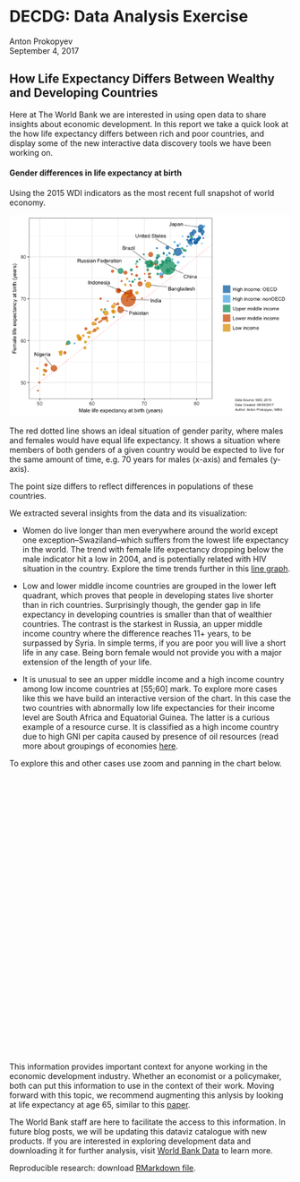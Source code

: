 # DECDG: Data Analysis Exercise
Anton Prokopyev  
September 4, 2017  
## How Life Expectancy Differs Between Wealthy and Developing Countries

Here at The World Bank we are interested in using open data to share insights about economic development. In this report we take a quick look at the how life expectancy differs between rich and poor countries, and display some of the new interactive data discovery tools we have been working on.











#### Gender differences in life expectancy at birth
Using the 2015 WDI indicators as the most recent full snapshot of world economy.


![](decdg_data_analysis_v1_files/figure-html/unnamed-chunk-6-1.png)<!-- -->

The red dotted line shows an ideal situation of gender parity, where males and females would have equal life expectancy. It shows a situation where members of both genders of a given country would be expected to live for the same amount of time, e.g. 70 years for males (x-axis) and females (y-axis).

The point size differs to reflect differences in populations of these countries. 

We extracted several insights from the data and its visualization:

- Women do live longer than men everywhere around the world except one exception–Swaziland–which suffers from the lowest life expectancy in the world. The trend with female life expectancy dropping below the male indicator hit a low in 2004, and is potentially related with HIV situation in the country. Explore the time trends further in this [line graph](https://data.worldbank.org/indicator/SP.DYN.LE00.FE.IN?locations=SZ). 

- Low and lower middle income countries are grouped in the lower left quadrant, which proves that people in developing states live shorter than in rich countries. Surprisingly though, the gender gap in life expectancy in developing countries is smaller than that of wealthier countries. The contrast is the starkest in Russia, an upper middle income country where the difference reaches 11+ years, to be surpassed by Syria. In simple terms, if you are poor you will live a short life in any case. Being born female would not provide you with a major extension of the length of your life.

- It is unusual to see an upper middle income and a high income country among low income countries at [55;60] mark. To explore more cases like this we have build an interactive version of the chart. In this case the two countries with abnormally low life expectancies for their income level are South Africa and Equatorial Guinea. The latter is a curious example of a resource curse. It is classified as a high income country due to high GNI per capita caused by presence of oil resources (read more about groupings of economies [here](https://datahelpdesk.worldbank.org/knowledgebase/articles/378831-why-use-gni-per-capita-to-classify-economies-into). 

To explore this and other cases use zoom and panning in the chart below.

<!--html_preserve--><div id="1699b23c01ec5" style="width:672px;height:480px;" class="plotly html-widget"></div>
<script type="application/json" data-for="1699b23c01ec5">{"x":{"data":[{"x":[79.6,80.5,78.8,80.243,81.1,76.4,78.7,79.1,72.4,80.6,78.8,79.5,79.8,79.1,72.4,79.6,80.1,81.3,81.1,80.79,78.99,79.4,80,80.1,79.73,74.4,78.4,80.6,78.2,73.7,76.4],"y":[84.2,84.5,83.9,84.127,85.4,82.7,83.6,83.2,82.1,86.3,84.1,86,83.5,84.2,79.7,83.5,84.1,84.5,86,87.05,85.48,85.2,83.5,84.2,83.27,82.2,84.8,84.6,84.1,80.9,81.2],"text":["Males: 79.600<br />Females: 84.200<br />Population:    8633169<br />Group: High income: OECD<br />Country: Austria","Males: 80.500<br />Females: 84.500<br />Population:   23789338<br />Group: High income: OECD<br />Country: Australia","Males: 78.800<br />Females: 83.900<br />Population:   11274196<br />Group: High income: OECD<br />Country: Belgium","Males: 80.243<br />Females: 84.127<br />Population:   35848610<br />Group: High income: OECD<br />Country: Canada","Males: 81.100<br />Females: 85.400<br />Population:    8282396<br />Group: High income: OECD<br />Country: Switzerland","Males: 76.400<br />Females: 82.700<br />Population:   10546059<br />Group: High income: OECD<br />Country: Czech Republic","Males: 78.700<br />Females: 83.600<br />Population:   81686611<br />Group: High income: OECD<br />Country: Germany","Males: 79.100<br />Females: 83.200<br />Population:    5683483<br />Group: High income: OECD<br />Country: Denmark","Males: 72.400<br />Females: 82.100<br />Population:    1315407<br />Group: High income: OECD<br />Country: Estonia","Males: 80.600<br />Females: 86.300<br />Population:   46447697<br />Group: High income: OECD<br />Country: Spain","Males: 78.800<br />Females: 84.100<br />Population:    5479531<br />Group: High income: OECD<br />Country: Finland","Males: 79.500<br />Females: 86.000<br />Population:   66624068<br />Group: High income: OECD<br />Country: France","Males: 79.800<br />Females: 83.500<br />Population:   65128861<br />Group: High income: OECD<br />Country: United Kingdom","Males: 79.100<br />Females: 84.200<br />Population:   10820883<br />Group: High income: OECD<br />Country: Greece","Males: 72.400<br />Females: 79.700<br />Population:    9843028<br />Group: High income: OECD<br />Country: Hungary","Males: 79.600<br />Females: 83.500<br />Population:    4676835<br />Group: High income: OECD<br />Country: Ireland","Males: 80.100<br />Females: 84.100<br />Population:    8380100<br />Group: High income: OECD<br />Country: Israel","Males: 81.300<br />Females: 84.500<br />Population:     330815<br />Group: High income: OECD<br />Country: Iceland","Males: 81.100<br />Females: 86.000<br />Population:   60730582<br />Group: High income: OECD<br />Country: Italy","Males: 80.790<br />Females: 87.050<br />Population:  127141000<br />Group: High income: OECD<br />Country: Japan","Males: 78.990<br />Females: 85.480<br />Population:   51014947<br />Group: High income: OECD<br />Country: Korea, Rep.","Males: 79.400<br />Females: 85.200<br />Population:     569604<br />Group: High income: OECD<br />Country: Luxembourg","Males: 80.000<br />Females: 83.500<br />Population:   16939923<br />Group: High income: OECD<br />Country: Netherlands","Males: 80.100<br />Females: 84.200<br />Population:    5188607<br />Group: High income: OECD<br />Country: Norway","Males: 79.730<br />Females: 83.270<br />Population:    4595700<br />Group: High income: OECD<br />Country: New Zealand","Males: 74.400<br />Females: 82.200<br />Population:   37986412<br />Group: High income: OECD<br />Country: Poland","Males: 78.400<br />Females: 84.800<br />Population:   10358076<br />Group: High income: OECD<br />Country: Portugal","Males: 80.600<br />Females: 84.600<br />Population:    9799186<br />Group: High income: OECD<br />Country: Sweden","Males: 78.200<br />Females: 84.100<br />Population:    2063531<br />Group: High income: OECD<br />Country: Slovenia","Males: 73.700<br />Females: 80.900<br />Population:    5423801<br />Group: High income: OECD<br />Country: Slovak Republic","Males: 76.400<br />Females: 81.200<br />Population:  320896618<br />Group: High income: OECD<br />Country: United States"],"type":"scatter","mode":"markers","marker":{"autocolorscale":false,"color":"rgba(0,114,178,1)","opacity":0.75,"size":[4.46220117389151,6.79046687578861,4.96609574256067,8.12233844762367,4.38973504440024,4.833695496179,11.7821009819212,3.79601508660082,2.30366663407734,9.11560383071683,3.74409847749203,10.7316409216585,10.6211453888353,4.88419076961045,4.70143509586767,3.52966131416159,4.41007196831344,1.60073522697792,10.2885412041512,14.4660873901063,9.50816609024846,1.8244256027999,5.87633754446828,3.66833070798385,3.50698787365663,8.33343472640338,4.79877507709696,4.69303255793406,2.65436518779011,3.72974387379815,22.4275353824628],"symbol":"circle","line":{"width":1.88976377952756,"color":"rgba(0,114,178,1)"}},"hoveron":"points","name":"High income: OECD","legendgroup":"High income: OECD","showlegend":true,"xaxis":"x","yaxis":"y","hoverinfo":"text","frame":null},{"x":[76.471,73.197,73.316,75.903,77.3,77.234,72.45,78.171,56.64,76.859,81.4,74.3,78.899,73.554,81,76.3,78.689,79.8,74.7,75.332,74.549,75.785,77.526,73.167,80.4,67.126,76.8],"y":[78.665,78.069,78.118,77.781,84.91,80.938,78.491,82.55,59.353,82.025,87.3,80.4,82.697,75.899,83.2,82.8,82.947,84.2,81,79.416,79.066,83.549,80.061,75.886,84.9,74.161,83.1],"text":["Males: 76.471<br />Females: 78.665<br />Population:    9154302<br />Group: High income: nonOECD<br />Country: United Arab Emirates","Males: 73.197<br />Females: 78.069<br />Population:     104341<br />Group: High income: nonOECD<br />Country: Aruba","Males: 73.316<br />Females: 78.118<br />Population:     284217<br />Group: High income: nonOECD<br />Country: Barbados","Males: 75.903<br />Females: 77.781<br />Population:    1371855<br />Group: High income: nonOECD<br />Country: Bahrain","Males: 77.300<br />Females: 84.910<br />Population:      65235<br />Group: High income: nonOECD<br />Country: Bermuda","Males: 77.234<br />Females: 80.938<br />Population:     417542<br />Group: High income: nonOECD<br />Country: Brunei Darussalam","Males: 72.450<br />Females: 78.491<br />Population:     386838<br />Group: High income: nonOECD<br />Country: Bahamas, The","Males: 78.171<br />Females: 82.550<br />Population:    1160985<br />Group: High income: nonOECD<br />Country: Cyprus","Males: 56.640<br />Females: 59.353<br />Population:    1175389<br />Group: High income: nonOECD<br />Country: Equatorial Guinea","Males: 76.859<br />Females: 82.025<br />Population:     161797<br />Group: High income: nonOECD<br />Country: Guam","Males: 81.400<br />Females: 87.300<br />Population:    7305700<br />Group: High income: nonOECD<br />Country: Hong Kong SAR, China","Males: 74.300<br />Females: 80.400<br />Population:    4203604<br />Group: High income: nonOECD<br />Country: Croatia","Males: 78.899<br />Females: 82.697<br />Population:     163758<br />Group: High income: nonOECD<br />Country: Channel Islands","Males: 73.554<br />Females: 75.899<br />Population:    3935794<br />Group: High income: nonOECD<br />Country: Kuwait","Males: 81.000<br />Females: 83.200<br />Population:      37403<br />Group: High income: nonOECD<br />Country: Liechtenstein","Males: 76.300<br />Females: 82.800<br />Population:      31754<br />Group: High income: nonOECD<br />Country: St. Martin (French part)","Males: 78.689<br />Females: 82.947<br />Population:     600942<br />Group: High income: nonOECD<br />Country: Macao SAR, China","Males: 79.800<br />Females: 84.200<br />Population:     431874<br />Group: High income: nonOECD<br />Country: Malta","Males: 74.700<br />Females: 81.000<br />Population:     273000<br />Group: High income: nonOECD<br />Country: New Caledonia","Males: 75.332<br />Females: 79.416<br />Population:    4199810<br />Group: High income: nonOECD<br />Country: Oman","Males: 74.549<br />Females: 79.066<br />Population:     277690<br />Group: High income: nonOECD<br />Country: French Polynesia","Males: 75.785<br />Females: 83.549<br />Population:    3473181<br />Group: High income: nonOECD<br />Country: Puerto Rico","Males: 77.526<br />Females: 80.061<br />Population:    2481539<br />Group: High income: nonOECD<br />Country: Qatar","Males: 73.167<br />Females: 75.886<br />Population:   31557144<br />Group: High income: nonOECD<br />Country: Saudi Arabia","Males: 80.400<br />Females: 84.900<br />Population:    5535002<br />Group: High income: nonOECD<br />Country: Singapore","Males: 67.126<br />Females: 74.161<br />Population:    1360092<br />Group: High income: nonOECD<br />Country: Trinidad and Tobago","Males: 76.800<br />Females: 83.100<br />Population:     103574<br />Group: High income: nonOECD<br />Country: Virgin Islands (U.S.)"],"type":"scatter","mode":"markers","marker":{"autocolorscale":false,"color":"rgba(86,180,233,1)","opacity":0.75,"size":[4.56718610059396,1.2679962544744,1.54747715010092,2.33322115869939,1.16432707297484,1.68978742168004,1.65953023741968,2.21931849817574,2.22742083365526,1.37736617549619,4.17941706537949,3.39445939149706,1.3806148251809,3.31453061593621,1.03502086772233,0.94488188976378,1.84968630224213,1.70349784439083,1.53393832213141,3.39334528013261,1.53963660627265,3.16970825757001,2.82199666310314,7.67863324727848,3.75831364059767,2.32711451815885,1.26628460584425],"symbol":"circle","line":{"width":1.88976377952756,"color":"rgba(86,180,233,1)"}},"hoveron":"points","name":"High income: nonOECD","legendgroup":"High income: nonOECD","showlegend":true,"xaxis":"x","yaxis":"y","hoverinfo":"text","frame":null},{"x":[73.709,75.593,72.643,67.76,74.132,71.1,71.031,62.224,68.6,78.99,74.5,70.703,77.225,77.563,70.624,72.744,73.44,64.144,71.143,74.525,73.465,72.557,67.5,77.853,72.545,69.9,69.1,69.039,74.226,73.249,71.08,76.019,74.568,72.582,62.453,74.819,72.21,71.4,73,65.45,68.4,68.161,71.329,72.675,72.275,73.687,70.967,70.394,55.457],"y":[78.611,80.557,80.21,74.092,79.168,78,78.503,66.864,78.9,84.725,77.547,77.835,82.066,81.629,76.882,77.456,78.899,65.674,76.022,76.711,78.248,75.932,76.9,81.493,77.956,80.6,79.4,74.753,78.555,77.854,77.79,77.987,79.391,77.283,67.501,80.863,77.48,78.7,78.1,76.64,78.3,74.584,78.037,77.392,78.735,80.762,75.242,78.626,59.524],"text":["Males: 73.709<br />Females: 78.611<br />Population:      99923<br />Group: Upper middle income<br />Country: Antigua and Barbuda","Males: 75.593<br />Females: 80.557<br />Population:    2880703<br />Group: Upper middle income<br />Country: Albania","Males: 72.643<br />Females: 80.210<br />Population:   43417765<br />Group: Upper middle income<br />Country: Argentina","Males: 67.760<br />Females: 74.092<br />Population:    9649341<br />Group: Upper middle income<br />Country: Azerbaijan","Males: 74.132<br />Females: 79.168<br />Population:    3535961<br />Group: Upper middle income<br />Country: Bosnia and Herzegovina","Males: 71.100<br />Females: 78.000<br />Population:    7177991<br />Group: Upper middle income<br />Country: Bulgaria","Males: 71.031<br />Females: 78.503<br />Population:  205962108<br />Group: Upper middle income<br />Country: Brazil","Males: 62.224<br />Females: 66.864<br />Population:    2209197<br />Group: Upper middle income<br />Country: Botswana","Males: 68.600<br />Females: 78.900<br />Population:    9489616<br />Group: Upper middle income<br />Country: Belarus","Males: 78.990<br />Females: 84.725<br />Population:   17762681<br />Group: Upper middle income<br />Country: Chile","Males: 74.500<br />Females: 77.547<br />Population: 1371220000<br />Group: Upper middle income<br />Country: China","Males: 70.703<br />Females: 77.835<br />Population:   48228697<br />Group: Upper middle income<br />Country: Colombia","Males: 77.225<br />Females: 82.066<br />Population:    4807852<br />Group: Upper middle income<br />Country: Costa Rica","Males: 77.563<br />Females: 81.629<br />Population:   11461432<br />Group: Upper middle income<br />Country: Cuba","Males: 70.624<br />Females: 76.882<br />Population:   10528394<br />Group: Upper middle income<br />Country: Dominican Republic","Males: 72.744<br />Females: 77.456<br />Population:   39871528<br />Group: Upper middle income<br />Country: Algeria","Males: 73.440<br />Females: 78.899<br />Population:   16144368<br />Group: Upper middle income<br />Country: Ecuador","Males: 64.144<br />Females: 65.674<br />Population:    1930175<br />Group: Upper middle income<br />Country: Gabon","Males: 71.143<br />Females: 76.022<br />Population:     106823<br />Group: Upper middle income<br />Country: Grenada","Males: 74.525<br />Females: 76.711<br />Population:   79360487<br />Group: Upper middle income<br />Country: Iran, Islamic Rep.","Males: 73.465<br />Females: 78.248<br />Population:    2871934<br />Group: Upper middle income<br />Country: Jamaica","Males: 72.557<br />Females: 75.932<br />Population:    9159302<br />Group: Upper middle income<br />Country: Jordan","Males: 67.500<br />Females: 76.900<br />Population:   17544126<br />Group: Upper middle income<br />Country: Kazakhstan","Males: 77.853<br />Females: 81.493<br />Population:    5851479<br />Group: Upper middle income<br />Country: Lebanon","Males: 72.545<br />Females: 77.956<br />Population:     177206<br />Group: Upper middle income<br />Country: St. Lucia","Males: 69.900<br />Females: 80.600<br />Population:    2904910<br />Group: Upper middle income<br />Country: Lithuania","Males: 69.100<br />Females: 79.400<br />Population:    1977527<br />Group: Upper middle income<br />Country: Latvia","Males: 69.039<br />Females: 74.753<br />Population:    6234955<br />Group: Upper middle income<br />Country: Libya","Males: 74.226<br />Females: 78.555<br />Population:     622159<br />Group: Upper middle income<br />Country: Montenegro","Males: 73.249<br />Females: 77.854<br />Population:    2079308<br />Group: Upper middle income<br />Country: Macedonia, FYR","Males: 71.080<br />Females: 77.790<br />Population:    1262605<br />Group: Upper middle income<br />Country: Mauritius","Males: 76.019<br />Females: 77.987<br />Population:     409163<br />Group: Upper middle income<br />Country: Maldives","Males: 74.568<br />Females: 79.391<br />Population:  125890949<br />Group: Upper middle income<br />Country: Mexico","Males: 72.582<br />Females: 77.283<br />Population:   30723155<br />Group: Upper middle income<br />Country: Malaysia","Males: 62.453<br />Females: 67.501<br />Population:    2425561<br />Group: Upper middle income<br />Country: Namibia","Males: 74.819<br />Females: 80.863<br />Population:    3969249<br />Group: Upper middle income<br />Country: Panama","Males: 72.210<br />Females: 77.480<br />Population:   31376671<br />Group: Upper middle income<br />Country: Peru","Males: 71.400<br />Females: 78.700<br />Population:   19815481<br />Group: Upper middle income<br />Country: Romania","Males: 73.000<br />Females: 78.100<br />Population:    7095383<br />Group: Upper middle income<br />Country: Serbia","Males: 65.450<br />Females: 76.640<br />Population:  144096870<br />Group: Upper middle income<br />Country: Russian Federation","Males: 68.400<br />Females: 78.300<br />Population:      93419<br />Group: Upper middle income<br />Country: Seychelles","Males: 68.161<br />Females: 74.584<br />Population:     553208<br />Group: Upper middle income<br />Country: Suriname","Males: 71.329<br />Females: 78.037<br />Population:   68657600<br />Group: Upper middle income<br />Country: Thailand","Males: 72.675<br />Females: 77.392<br />Population:   11273661<br />Group: Upper middle income<br />Country: Tunisia","Males: 72.275<br />Females: 78.735<br />Population:   78271472<br />Group: Upper middle income<br />Country: Turkey","Males: 73.687<br />Females: 80.762<br />Population:    3431552<br />Group: Upper middle income<br />Country: Uruguay","Males: 70.967<br />Females: 75.242<br />Population:     109455<br />Group: Upper middle income<br />Country: St. Vincent and the Grenadines","Males: 70.394<br />Females: 78.626<br />Population:   31155134<br />Group: Upper middle income<br />Country: Venezuela, RB","Males: 55.457<br />Females: 59.524<br />Population:   55011977<br />Group: Upper middle income<br />Country: South Africa"],"type":"scatter","mode":"markers","marker":{"autocolorscale":false,"color":"rgba(0,158,115,1)","opacity":0.75,"size":[1.25800873590343,2.96915534233727,8.8444200824031,4.66417070371857,3.18990966574599,4.15089688810435,18.1551257925892,2.71458428905172,4.63315717644728,5.99489566800737,45.3543307086614,9.27088538076082,3.56586038031957,4.99944290120418,4.83042734053406,8.5146970531531,5.75892354328256,2.59731202589684,1.27347401967204,11.626624309289,2.96603760766595,4.56817864346887,5.963675416215,3.83807934099433,1.40227191658456,2.97773709265266,2.61779324295986,3.93187876982541,1.86639571566711,2.6609895277003,2.27542693960269,1.68165364487115,14.3994362274418,7.58896718083552,2.80042653636838,3.32466210602813,7.65933127272296,6.27922439660292,4.13231281969565,15.3397025579492,1.24269664430481,1.81091569283982,10.8799465466011,4.96600006161314,11.5530521222273,3.15621108203976,1.27918479145819,7.63556128463117,9.83750915835094],"symbol":"circle","line":{"width":1.88976377952756,"color":"rgba(0,158,115,1)"}},"hoveron":"points","name":"Upper middle income","legendgroup":"Upper middle income","showlegend":true,"xaxis":"x","yaxis":"y","hoverinfo":"text","frame":null},{"x":[71.062,51.19,66.324,69.567,67.447,61.374,51.09,54.79,60.692,69.175,67.307,68.244,71.314,60.521,68.516,64.248,70.878,67.039,66.911,67.441,63.002,65.175,71.681,49.89,73.282,67.584,65.632,61.736,52.704,72.163,60.684,65.037,65.436,71.122,70.911,66.716,62.22,64.921,64.542,68.565,63.902,49.632,66.783,61.634,70.066,66.37,65.136,71.207,70.152,70.66,62.687,58.813],"y":[78.719,54.216,71.276,70.112,73.075,64.436,52.791,57.136,63.959,73.566,73.353,70.274,78.496,62.511,75.569,68.88,75.911,71.206,69.858,71.847,69.451,67.973,78.389,50.036,75.347,75.871,74.22,64.743,53.411,78.18,64.974,71.945,67.365,75.124,75.246,69.648,65.276,68.782,68.584,77.659,76.586,48.078,70.357,70.044,75.966,76.25,71.936,80.577,74.263,77.025,65.443,62.857],"text":["Males: 71.062<br />Females: 78.719<br />Population:    2916950<br />Group: Lower middle income<br />Country: Armenia","Males: 51.190<br />Females: 54.216<br />Population:   27859305<br />Group: Lower middle income<br />Country: Angola","Males: 66.324<br />Females: 71.276<br />Population:   10724705<br />Group: Lower middle income<br />Country: Bolivia","Males: 69.567<br />Females: 70.112<br />Population:     787386<br />Group: Lower middle income<br />Country: Bhutan","Males: 67.447<br />Females: 73.075<br />Population:     359288<br />Group: Lower middle income<br />Country: Belize","Males: 61.374<br />Females: 64.436<br />Population:    4995648<br />Group: Lower middle income<br />Country: Congo, Rep.","Males: 51.090<br />Females: 52.791<br />Population:   23108472<br />Group: Lower middle income<br />Country: Cote d'Ivoire","Males: 54.790<br />Females: 57.136<br />Population:   22834522<br />Group: Lower middle income<br />Country: Cameroon","Males: 60.692<br />Females: 63.959<br />Population:     927414<br />Group: Lower middle income<br />Country: Djibouti","Males: 69.175<br />Females: 73.566<br />Population:   93778172<br />Group: Lower middle income<br />Country: Egypt, Arab Rep.","Males: 67.307<br />Females: 73.353<br />Population:     892149<br />Group: Lower middle income<br />Country: Fiji","Males: 68.244<br />Females: 70.274<br />Population:     104433<br />Group: Lower middle income<br />Country: Micronesia, Fed. Sts.","Males: 71.314<br />Females: 78.496<br />Population:    3717100<br />Group: Lower middle income<br />Country: Georgia","Males: 60.521<br />Females: 62.511<br />Population:   27582821<br />Group: Lower middle income<br />Country: Ghana","Males: 68.516<br />Females: 75.569<br />Population:   16252429<br />Group: Lower middle income<br />Country: Guatemala","Males: 64.248<br />Females: 68.880<br />Population:     768514<br />Group: Lower middle income<br />Country: Guyana","Males: 70.878<br />Females: 75.911<br />Population:    8960829<br />Group: Lower middle income<br />Country: Honduras","Males: 67.039<br />Females: 71.206<br />Population:  258162113<br />Group: Lower middle income<br />Country: Indonesia","Males: 66.911<br />Females: 69.858<br />Population: 1309053980<br />Group: Lower middle income<br />Country: India","Males: 67.441<br />Females: 71.847<br />Population:   36115649<br />Group: Lower middle income<br />Country: Iraq","Males: 63.002<br />Females: 69.451<br />Population:     112407<br />Group: Lower middle income<br />Country: Kiribati","Males: 65.175<br />Females: 67.973<br />Population:    6663967<br />Group: Lower middle income<br />Country: Lao PDR","Males: 71.681<br />Females: 78.389<br />Population:   20966000<br />Group: Lower middle income<br />Country: Sri Lanka","Males: 49.890<br />Females: 50.036<br />Population:    2174645<br />Group: Lower middle income<br />Country: Lesotho","Males: 73.282<br />Females: 75.347<br />Population:   34803322<br />Group: Lower middle income<br />Country: Morocco","Males: 67.584<br />Females: 75.871<br />Population:    3554108<br />Group: Lower middle income<br />Country: Moldova","Males: 65.632<br />Females: 74.220<br />Population:    2976877<br />Group: Lower middle income<br />Country: Mongolia","Males: 61.736<br />Females: 64.743<br />Population:    4182341<br />Group: Lower middle income<br />Country: Mauritania","Males: 52.704<br />Females: 53.411<br />Population:  181181744<br />Group: Lower middle income<br />Country: Nigeria","Males: 72.163<br />Females: 78.180<br />Population:    6082035<br />Group: Lower middle income<br />Country: Nicaragua","Males: 60.684<br />Females: 64.974<br />Population:    7919825<br />Group: Lower middle income<br />Country: Papua New Guinea","Males: 65.037<br />Females: 71.945<br />Population:  101716359<br />Group: Lower middle income<br />Country: Philippines","Males: 65.436<br />Females: 67.365<br />Population:  189380513<br />Group: Lower middle income<br />Country: Pakistan","Males: 71.122<br />Females: 75.124<br />Population:    4422143<br />Group: Lower middle income<br />Country: West Bank and Gaza","Males: 70.911<br />Females: 75.246<br />Population:    6639119<br />Group: Lower middle income<br />Country: Paraguay","Males: 66.716<br />Females: 69.648<br />Population:     587482<br />Group: Lower middle income<br />Country: Solomon Islands","Males: 62.220<br />Females: 65.276<br />Population:   38647803<br />Group: Lower middle income<br />Country: Sudan","Males: 64.921<br />Females: 68.782<br />Population:   14976994<br />Group: Lower middle income<br />Country: Senegal","Males: 64.542<br />Females: 68.584<br />Population:     195553<br />Group: Lower middle income<br />Country: Sao Tome and Principe","Males: 68.565<br />Females: 77.659<br />Population:    6312478<br />Group: Lower middle income<br />Country: El Salvador","Males: 63.902<br />Females: 76.586<br />Population:   18734987<br />Group: Lower middle income<br />Country: Syrian Arab Republic","Males: 49.632<br />Females: 48.078<br />Population:    1319011<br />Group: Lower middle income<br />Country: Swaziland","Males: 66.783<br />Females: 70.357<br />Population:    1240977<br />Group: Lower middle income<br />Country: Timor-Leste","Males: 61.634<br />Females: 70.044<br />Population:    5565284<br />Group: Lower middle income<br />Country: Turkmenistan","Males: 70.066<br />Females: 75.966<br />Population:     106364<br />Group: Lower middle income<br />Country: Tonga","Males: 66.370<br />Females: 76.250<br />Population:   45154029<br />Group: Lower middle income<br />Country: Ukraine","Males: 65.136<br />Females: 71.936<br />Population:   31298900<br />Group: Lower middle income<br />Country: Uzbekistan","Males: 71.207<br />Females: 80.577<br />Population:   91713300<br />Group: Lower middle income<br />Country: Vietnam","Males: 70.152<br />Females: 74.263<br />Population:     264603<br />Group: Lower middle income<br />Country: Vanuatu","Males: 70.660<br />Females: 77.025<br />Population:     193759<br />Group: Lower middle income<br />Country: Samoa","Males: 62.687<br />Females: 65.443<br />Population:   26916207<br />Group: Lower middle income<br />Country: Yemen, Rep.","Males: 58.813<br />Females: 62.857<br />Population:   16100587<br />Group: Lower middle income<br />Country: Zambia"],"type":"scatter","mode":"markers","marker":{"autocolorscale":false,"color":"rgba(213,94,0,1)","opacity":0.75,"size":[2.98199199369474,7.27139388520684,4.86659328842815,1.98739617061598,1.63124674335572,3.61689196633902,6.70609398287208,6.67179542872582,2.07988860679281,12.5568058552738,2.05731980139256,1.26820095440923,3.24720342693317,7.23988651581253,5.77503951478783,1.974295395328,4.52856894171143,20.2133143411466,44.3359511590797,8.14904516883228,1.28547597776313,4.03344211970223,6.43214144949947,2.70048718691918,8.01682860595798,3.19571524603001,3.00303917577544,3.38820893870069,17.0864602714583,3.89483161755417,4.31319338662163,13.0384497281308,17.4476985054601,3.45780003870467,4.02765094851837,1.83892401374079,8.39753248557456,5.5812540453411,1.43026254674205,3.9504854517295,6.13151089298392,2.30557276750033,2.26368523982702,3.76604357226217,1.27246791166839,9.00093528712032,7.65099636867517,12.4282108511449,1.52359594567362,1.42759717540527,7.16326456091993,5.75237876651565],"symbol":"circle","line":{"width":1.88976377952756,"color":"rgba(213,94,0,1)"}},"hoveron":"points","name":"Lower middle income","legendgroup":"Lower middle income","showlegend":true,"xaxis":"x","yaxis":"y","hoverinfo":"text","frame":null},{"x":[59.524,70.749,57.643,55.129,58.309,57.6,49.524,62.66,59.135,58.731,53.72,60.984,60.283,66.7,66.662,61.915,60.179,63.994,58.626,64.025,62.851,54.001,61.05,68.567,61.786,50.775,54.089,50.806,59.391,66.346,64.107,57.342,57.724],"y":[61.97,73.316,60.284,59.184,61.203,60.519,53.409,66.592,61.867,59.679,57.302,65.268,64.077,74.8,70.75,65.275,62.192,67.046,58.28,68.16,64.79,56.81,62.934,71.45,67.4,51.868,57.362,52.994,60.887,73.362,66.937,61.108,60.67],"text":["Males: 59.524<br />Females: 61.970<br />Population:   33736494<br />Group: Low income<br />Country: Afghanistan","Males: 70.749<br />Females: 73.316<br />Population:  161200886<br />Group: Low income<br />Country: Bangladesh","Males: 57.643<br />Females: 60.284<br />Population:   18110624<br />Group: Low income<br />Country: Burkina Faso","Males: 55.129<br />Females: 59.184<br />Population:   10199270<br />Group: Low income<br />Country: Burundi","Males: 58.309<br />Females: 61.203<br />Population:   10575952<br />Group: Low income<br />Country: Benin","Males: 57.600<br />Females: 60.519<br />Population:   76196619<br />Group: Low income<br />Country: Congo, Dem. Rep.","Males: 49.524<br />Females: 53.409<br />Population:    4546100<br />Group: Low income<br />Country: Central African Republic","Males: 62.660<br />Females: 66.592<br />Population:   99873033<br />Group: Low income<br />Country: Ethiopia","Males: 59.135<br />Females: 61.867<br />Population:    1977590<br />Group: Low income<br />Country: Gambia, The","Males: 58.731<br />Females: 59.679<br />Population:   12091533<br />Group: Low income<br />Country: Guinea","Males: 53.720<br />Females: 57.302<br />Population:    1770526<br />Group: Low income<br />Country: Guinea-Bissau","Males: 60.984<br />Females: 65.268<br />Population:   10711061<br />Group: Low income<br />Country: Haiti","Males: 60.283<br />Females: 64.077<br />Population:   47236259<br />Group: Low income<br />Country: Kenya","Males: 66.700<br />Females: 74.800<br />Population:    5956900<br />Group: Low income<br />Country: Kyrgyz Republic","Males: 66.662<br />Females: 70.750<br />Population:   15517635<br />Group: Low income<br />Country: Cambodia","Males: 61.915<br />Females: 65.275<br />Population:     777424<br />Group: Low income<br />Country: Comoros","Males: 60.179<br />Females: 62.192<br />Population:    4499621<br />Group: Low income<br />Country: Liberia","Males: 63.994<br />Females: 67.046<br />Population:   24234088<br />Group: Low income<br />Country: Madagascar","Males: 58.626<br />Females: 58.280<br />Population:   17467905<br />Group: Low income<br />Country: Mali","Males: 64.025<br />Females: 68.160<br />Population:   52403669<br />Group: Low income<br />Country: Myanmar","Males: 62.851<br />Females: 64.790<br />Population:   17573607<br />Group: Low income<br />Country: Malawi","Males: 54.001<br />Females: 56.810<br />Population:   28010691<br />Group: Low income<br />Country: Mozambique","Males: 61.050<br />Females: 62.934<br />Population:   19896965<br />Group: Low income<br />Country: Niger","Males: 68.567<br />Females: 71.450<br />Population:   28656282<br />Group: Low income<br />Country: Nepal","Males: 61.786<br />Females: 67.400<br />Population:   11629553<br />Group: Low income<br />Country: Rwanda","Males: 50.775<br />Females: 51.868<br />Population:    7237025<br />Group: Low income<br />Country: Sierra Leone","Males: 54.089<br />Females: 57.362<br />Population:   13908129<br />Group: Low income<br />Country: Somalia","Males: 50.806<br />Females: 52.994<br />Population:   14009413<br />Group: Low income<br />Country: Chad","Males: 59.391<br />Females: 60.887<br />Population:    7416802<br />Group: Low income<br />Country: Togo","Males: 66.346<br />Females: 73.362<br />Population:    8548651<br />Group: Low income<br />Country: Tajikistan","Males: 64.107<br />Females: 66.937<br />Population:   53879957<br />Group: Low income<br />Country: Tanzania","Males: 57.342<br />Females: 61.108<br />Population:   40144870<br />Group: Low income<br />Country: Uganda","Males: 57.724<br />Females: 60.670<br />Population:   15777451<br />Group: Low income<br />Country: Zimbabwe"],"type":"scatter","mode":"markers","marker":{"autocolorscale":false,"color":"rgba(230,159,0,1)","opacity":0.75,"size":[7.90749611083954,16.170249090928,6.04420443511604,4.7690262147885,4.83921967474356,11.411447024715,3.49302762777613,12.9283330459181,2.61782032540014,5.10970457942124,2.52630529145286,4.86409047559554,9.18471785534075,3.86416604582261,5.66436896383352,1.98050129016445,3.47987603361365,6.84492883413707,5.95274158584878,9.62400940842361,5.96789805476801,7.28857912559837,6.29019848954723,7.36134954287213,5.02915364497715,4.16411185882118,5.41238492327022,5.428659487025,4.20402554350128,4.44487782267667,9.74548528208703,8.54062103826306,5.70379512834706],"symbol":"circle","line":{"width":1.88976377952756,"color":"rgba(230,159,0,1)"}},"hoveron":"points","name":"Low income","legendgroup":"Low income","showlegend":true,"xaxis":"x","yaxis":"y","hoverinfo":"text","frame":null},{"x":[47.9302,82.9938],"y":[47.9302,82.9938],"text":"intercept: 0<br />slope: 1","type":"scatter","mode":"lines","line":{"width":1.88976377952756,"color":"rgba(255,0,0,0.5)","dash":"dot"},"hoveron":"points","showlegend":false,"xaxis":"x","yaxis":"y","hoverinfo":"text","frame":null}],"layout":{"margin":{"t":26.2283105022831,"r":7.30593607305936,"b":40.1826484018265,"l":37.2602739726027},"plot_bgcolor":"rgba(255,255,255,1)","paper_bgcolor":"rgba(255,255,255,1)","font":{"color":"rgba(0,0,0,1)","family":"","size":14.6118721461187},"xaxis":{"domain":[0,1],"type":"linear","autorange":true,"range":[47.9302,82.9938],"tickmode":"auto","ticktext":["50","60","70","80"],"tickvals":[50,60,70,80],"categoryorder":"array","categoryarray":["50","60","70","80"],"nticks":null,"ticks":"outside","tickcolor":"rgba(51,51,51,1)","ticklen":3.65296803652968,"tickwidth":0.66417600664176,"showticklabels":true,"tickfont":{"color":"rgba(77,77,77,1)","family":"","size":11.689497716895},"tickangle":-0,"showline":false,"linecolor":null,"linewidth":0,"showgrid":true,"gridcolor":"rgba(235,235,235,1)","gridwidth":0.66417600664176,"zeroline":false,"anchor":"y","title":"Male life expectancy at birth (years)","titlefont":{"color":"rgba(0,0,0,1)","family":"","size":14.6118721461187},"hoverformat":".2f"},"yaxis":{"domain":[0,1],"type":"linear","autorange":true,"range":[46.1169,89.2611],"tickmode":"auto","ticktext":["50","60","70","80"],"tickvals":[50,60,70,80],"categoryorder":"array","categoryarray":["50","60","70","80"],"nticks":null,"ticks":"outside","tickcolor":"rgba(51,51,51,1)","ticklen":3.65296803652968,"tickwidth":0.66417600664176,"showticklabels":true,"tickfont":{"color":"rgba(77,77,77,1)","family":"","size":11.689497716895},"tickangle":-0,"showline":false,"linecolor":null,"linewidth":0,"showgrid":true,"gridcolor":"rgba(235,235,235,1)","gridwidth":0.66417600664176,"zeroline":false,"anchor":"x","title":"Female life expectancy at birth (years)","titlefont":{"color":"rgba(0,0,0,1)","family":"","size":14.6118721461187},"hoverformat":".2f"},"shapes":[{"type":"rect","fillcolor":"transparent","line":{"color":"rgba(51,51,51,1)","width":0.66417600664176,"linetype":"solid"},"yref":"paper","xref":"paper","x0":0,"x1":1,"y0":0,"y1":1}],"showlegend":true,"legend":{"bgcolor":"rgba(255,255,255,1)","bordercolor":"transparent","borderwidth":1.88976377952756,"font":{"color":"rgba(0,0,0,1)","family":"","size":11.689497716895},"y":1},"hovermode":"closest","barmode":"relative"},"config":{"doubleClick":"reset","modeBarButtonsToAdd":[{"name":"Collaborate","icon":{"width":1000,"ascent":500,"descent":-50,"path":"M487 375c7-10 9-23 5-36l-79-259c-3-12-11-23-22-31-11-8-22-12-35-12l-263 0c-15 0-29 5-43 15-13 10-23 23-28 37-5 13-5 25-1 37 0 0 0 3 1 7 1 5 1 8 1 11 0 2 0 4-1 6 0 3-1 5-1 6 1 2 2 4 3 6 1 2 2 4 4 6 2 3 4 5 5 7 5 7 9 16 13 26 4 10 7 19 9 26 0 2 0 5 0 9-1 4-1 6 0 8 0 2 2 5 4 8 3 3 5 5 5 7 4 6 8 15 12 26 4 11 7 19 7 26 1 1 0 4 0 9-1 4-1 7 0 8 1 2 3 5 6 8 4 4 6 6 6 7 4 5 8 13 13 24 4 11 7 20 7 28 1 1 0 4 0 7-1 3-1 6-1 7 0 2 1 4 3 6 1 1 3 4 5 6 2 3 3 5 5 6 1 2 3 5 4 9 2 3 3 7 5 10 1 3 2 6 4 10 2 4 4 7 6 9 2 3 4 5 7 7 3 2 7 3 11 3 3 0 8 0 13-1l0-1c7 2 12 2 14 2l218 0c14 0 25-5 32-16 8-10 10-23 6-37l-79-259c-7-22-13-37-20-43-7-7-19-10-37-10l-248 0c-5 0-9-2-11-5-2-3-2-7 0-12 4-13 18-20 41-20l264 0c5 0 10 2 16 5 5 3 8 6 10 11l85 282c2 5 2 10 2 17 7-3 13-7 17-13z m-304 0c-1-3-1-5 0-7 1-1 3-2 6-2l174 0c2 0 4 1 7 2 2 2 4 4 5 7l6 18c0 3 0 5-1 7-1 1-3 2-6 2l-173 0c-3 0-5-1-8-2-2-2-4-4-4-7z m-24-73c-1-3-1-5 0-7 2-2 3-2 6-2l174 0c2 0 5 0 7 2 3 2 4 4 5 7l6 18c1 2 0 5-1 6-1 2-3 3-5 3l-174 0c-3 0-5-1-7-3-3-1-4-4-5-6z"},"click":"function(gd) { \n        // is this being viewed in RStudio?\n        if (location.search == '?viewer_pane=1') {\n          alert('To learn about plotly for collaboration, visit:\\n https://cpsievert.github.io/plotly_book/plot-ly-for-collaboration.html');\n        } else {\n          window.open('https://cpsievert.github.io/plotly_book/plot-ly-for-collaboration.html', '_blank');\n        }\n      }"}],"cloud":false},"source":"A","attrs":{"1699b7234849d":{"x":{},"y":{},"size":{},"colour":{},"label":{},"type":"scatter"},"1699b55ee99fe":{"intercept":{},"slope":{}}},"cur_data":"1699b7234849d","visdat":{"1699b7234849d":["function (y) ","x"],"1699b55ee99fe":["function (y) ","x"]},"highlight":{"on":"plotly_click","persistent":false,"dynamic":false,"selectize":false,"opacityDim":0.2,"selected":{"opacity":1}},"base_url":"https://plot.ly"},"evals":["config.modeBarButtonsToAdd.0.click"],"jsHooks":{"render":[{"code":"function(el, x) { var ctConfig = crosstalk.var('plotlyCrosstalkOpts').set({\"on\":\"plotly_click\",\"persistent\":false,\"dynamic\":false,\"selectize\":false,\"opacityDim\":0.2,\"selected\":{\"opacity\":1}}); }","data":null}]}}</script><!--/html_preserve-->
<br />  

This information provides important context for anyone working in the economic development industry. Whether an economist or a policymaker, both can put this information to use in the context of their work. Moving forward with this topic, we recommend augmenting this anlysis by looking at life expectancy at age 65, similar to this [paper](http://www.longevitypanel.co.uk/_files/life-expectancy-by-gender.pdf).

The World Bank staff are here to facilitate the access to this information. In future blog posts, we will be updating this dataviz catalogue with new products. If you are interested in exploring development data and downloading it for further analysis, visit [World Bank Data](data.worldbank.org) to learn more.  

Reproducible research: download [RMarkdown file](https://prokopyev.github.io/wbg-projects/decdg_01/decdg_data_analysis_v1.Rmd).  
